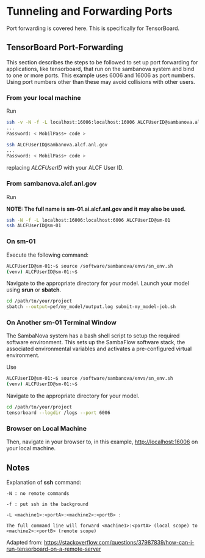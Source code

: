 # Tunneling and Forwarding Ports

Port forwarding is covered here.  This is specifically for TensorBoard.
## TensorBoard Port-Forwarding

This section describes the steps to be followed to set up port forwarding for applications, like tensorboard, that run on the sambanova system and bind to one or more ports.
This example uses 6006 and 16006 as port numbers. Using port numbers other than these may avoid collisions with other users.

### From your local machine

Run

```bash
ssh -v -N -f -L localhost:16006:localhost:16006 ALCFUserID@sambanova.alcf.anl.gov
...
Password: < MobilPass+ code >

ssh ALCFUserID@sambanova.alcf.anl.gov
...
Password: < MobilPass+ code >
```

replacing *ALCFUserID* with your ALCF User ID.
### From **sambanova.alcf.anl.gov**

Run

**NOTE:  The full name is sm-01.ai.alcf.anl.gov and it may also be used.**

```bash
ssh -N -f -L localhost:16006:localhost:6006 ALCFUserID@sm-01
ssh ALCFUserID@sm-01
```

### On **sm-01**

Execute the following command:

```bash
ALCFUserID@sm-01:~$ source /software/sambanova/envs/sn_env.sh
(venv) ALCFUserID@sm-01:~$
```

Navigate to the appropriate directory for your model.
Launch your model using **srun** or **sbatch**.

```bash
cd /path/to/your/project
sbatch --output=pef/my_model/output.log submit-my_model-job.sh
```

### On Another sm-01 Terminal Window

The SambaNova system has a bash shell script to setup the required software environment.
This sets up the SambaFlow software stack, the associated environmental variables and activates
a pre-configured virtual environment.

Use

```bash
ALCFUserID@sm-01:~$ source /software/sambanova/envs/sn_env.sh
(venv) ALCFUserID@sm-01:~$
```

Navigate to the appropriate directory for your model.

```bash
cd /path/to/your/project
tensorboard --logdir /logs --port 6006
```

### Browser on Local Machine

Then, navigate in your browser to, in this example, [http://localhost:16006](http://localhost:16006) on your local machine.

## Notes

Explanation of **ssh** command:

```text
-N : no remote commands

-f : put ssh in the background

-L <machine1>:<portA>:<machine2>:<portB> :

The full command line will forward <machine1>:<portA> (local scope) to <machine2>:<portB> (remote scope)
```

Adapted from:  https://stackoverflow.com/questions/37987839/how-can-i-run-tensorboard-on-a-remote-server

